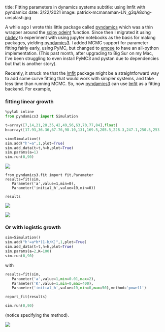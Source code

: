 title: Fitting parameters in dynamics systems
subtitle: using lmfit with pyndamics
date: 3/22/2021
image: patrick-mcmanaman-LN_g3qA8ohg-unsplash.jpg

A while ago I wrote this little package called [pyndamics] which was a thin wrapper around the [scipy odeint] function.  Since then I migrated it using [nbdev] to experiment with using jupyter notebooks as the basis for making packages, yielding [pyndamics3].  I added MCMC support for parameter fitting fairly early, using PyMC, but changed to [emcee] to have an all-python implementation.  (This past month, after upgrading to Big Sur on my Mac, I've been struggling to even install PyMC3 and pystan due to dependencies but that is another story).  

Recently, it struck me that the [lmfit] package might be a straightforward way to add some curve fitting that would work with simpler systems, and take less time than running MCMC.  So, now [pyndamics3] can use [lmfit] as a fitting backend.  For example, 

### fitting linear growth

```python
%pylab inline
from pyndamics3 import Simulation

t=array([7,14,21,28,35,42,49,56,63,70,77,84],float)
h=array([17.93,36.36,67.76,98.10,131,169.5,205.5,228.3,247.1,250.5,253.8,254.5])

sim=Simulation()
sim.add("h'=a",1,plot=True)
sim.add_data(t=t,h=h,plot=True)
sim.params(a=1)
sim.run(0,90)
```
![]({static}/images/unfit_growth.png)



```
from pyndamics3.fit import fit,Parameter
results=fit(sim,
   Parameter('a',value=1,min=0),
   Parameter('initial_h',value=10,min=0))

results
```
![]({static}/images/fit1.jpg)

![]({static}/images/fit2.png)


### Or with logistic growth

```python
sim=Simulation()
sim.add("h'=a*h*(1-h/K)",1,plot=True)
sim.add_data(t=t,h=h,plot=True)
sim.params(a=2,K=100)
sim.run(0,90)
```

with 

```python
results=fit(sim,
   Parameter('a',value=1,min=0.01,max=2),
   Parameter('K',value=1,min=0,max=400),
   Parameter('initial_h',value=10,min=0,max=50),method='powell')

report_fit(results)

sim.run(0,90)
```
(notice specifying the method).

![]({static}/images/fit3.png)





[lmfit]: https://lmfit.github.io/lmfit-py/
[emcee]: https://emcee.readthedocs.io/en/stable/
[nbdev]: https://nbdev.fast.ai
[pyndamics3]: https://github.com/bblais/pyndamics3
[pyndamics]: https://github.com/bblais/pyndamics3
[scipy odeint]: https://docs.scipy.org/doc/scipy/reference/generated/scipy.integrate.odeint.html
